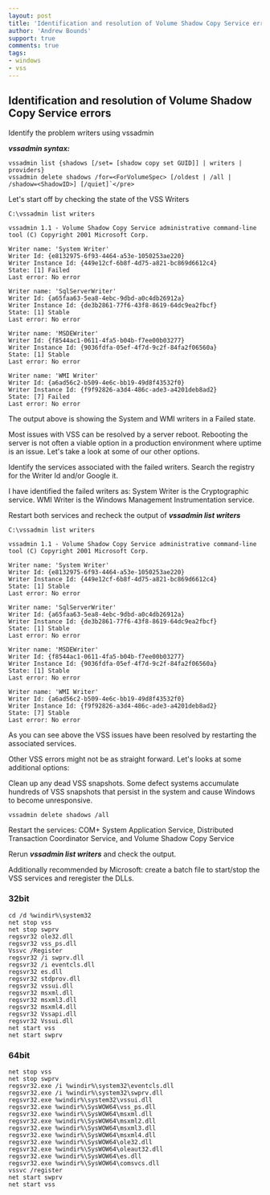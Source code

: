 ```yaml
---
layout: post
title: 'Identification and resolution of Volume Shadow Copy Service errors'
author: 'Andrew Bounds'
support: true
comments: true
tags:
- windows
- vss
---
```


## Identification and resolution of Volume Shadow Copy Service errors

Identify the problem writers using vssadmin

***vssadmin syntax:***

```console
vssadmin list {shadows [/set= [shadow copy set GUID]] | writers | providers}
vssadmin delete shadows /for=<ForVolumeSpec> [/oldest | /all | /shadow=<ShadowID>] [/quiet]`</pre>
```

Let's start off by checking the state of the VSS Writers

```batch
C:\vssadmin list writers

vssadmin 1.1 - Volume Shadow Copy Service administrative command-line tool (C) Copyright 2001 Microsoft Corp.

Writer name: 'System Writer'
Writer Id: {e8132975-6f93-4464-a53e-1050253ae220}
Writer Instance Id: {449e12cf-6b8f-4d75-a821-bc869d6612c4}
State: [1] Failed
Last error: No error

Writer name: 'SqlServerWriter'
Writer Id: {a65faa63-5ea8-4ebc-9dbd-a0c4db26912a}
Writer Instance Id: {de3b2861-77f6-43f8-8619-64dc9ea2fbcf}
State: [1] Stable
Last error: No error

Writer name: 'MSDEWriter'
Writer Id: {f8544ac1-0611-4fa5-b04b-f7ee00b03277}
Writer Instance Id: {9036fdfa-05ef-4f7d-9c2f-84fa2f06560a}
State: [1] Stable
Last error: No error

Writer name: 'WMI Writer'
Writer Id: {a6ad56c2-b509-4e6c-bb19-49d8f43532f0}
Writer Instance Id: {f9f92826-a3d4-486c-ade3-a4201deb8ad2}
State: [7] Failed
Last error: No error
```

The output above is showing the System and WMI writers in a Failed state.

Most issues with VSS can be resolved by a server reboot. Rebooting the server is not often a viable option in a production environment where uptime is an issue. Let's take a look at some of our other options.

Identify the services associated with the failed writers. Search the registry for the Writer Id and/or Google it.

I have identified the failed writers as:
System Writer is the Cryptographic service.
WMI Writer is the Windows Management Instrumentation service.

Restart both services and recheck the output of ***vssadmin list writers***

```batch
C:\vssadmin list writers

vssadmin 1.1 - Volume Shadow Copy Service administrative command-line tool (C) Copyright 2001 Microsoft Corp.

Writer name: 'System Writer'
Writer Id: {e8132975-6f93-4464-a53e-1050253ae220}
Writer Instance Id: {449e12cf-6b8f-4d75-a821-bc869d6612c4}
State: [1] Stable
Last error: No error

Writer name: 'SqlServerWriter'
Writer Id: {a65faa63-5ea8-4ebc-9dbd-a0c4db26912a}
Writer Instance Id: {de3b2861-77f6-43f8-8619-64dc9ea2fbcf}
State: [1] Stable
Last error: No error

Writer name: 'MSDEWriter'
Writer Id: {f8544ac1-0611-4fa5-b04b-f7ee00b03277}
Writer Instance Id: {9036fdfa-05ef-4f7d-9c2f-84fa2f06560a}
State: [1] Stable
Last error: No error

Writer name: 'WMI Writer'
Writer Id: {a6ad56c2-b509-4e6c-bb19-49d8f43532f0}
Writer Instance Id: {f9f92826-a3d4-486c-ade3-a4201deb8ad2}
State: [7] Stable
Last error: No error
```

As you can see above the VSS issues have been resolved by restarting the associated services.

Other VSS errors might not be as straight forward. Let's looks at some additional options:

Clean up any dead VSS snapshots. Some defect systems accumulate hundreds of VSS snapshots that persist in the system and cause Windows to become unresponsive.

```batch
vssadmin delete shadows /all
```

Restart the services: COM+ System Application Service, Distributed Transaction Coordinator Service, and Volume Shadow Copy Service

Rerun ***vssadmin list writers*** and check the output.

Additionally recommended by Microsoft: create a batch file to start/stop the VSS services and reregister the DLLs.

### 32bit

```batch
cd /d %windir%\system32
net stop vss
net stop swprv
regsvr32 ole32.dll
regsvr32 vss_ps.dll
Vssvc /Register
regsvr32 /i swprv.dll
regsvr32 /i eventcls.dll
regsvr32 es.dll
regsvr32 stdprov.dll
regsvr32 vssui.dll
regsvr32 msxml.dll
regsvr32 msxml3.dll
regsvr32 msxml4.dll
regsvr32 Vssapi.dll
regsvr32 Vssui.dll
net start vss
net start swprv
```

### 64bit

```batch
net stop vss
net stop swprv
regsvr32.exe /i %windir%\system32\eventcls.dll
regsvr32.exe /i %windir%\system32\swprv.dll
regsvr32.exe %windir%\system32\vssui.dll
regsvr32.exe %windir%\SysWOW64\vss_ps.dll
regsvr32.exe %windir%\SysWOW64\msxml.dll
regsvr32.exe %windir%\SysWOW64\msxml2.dll
regsvr32.exe %windir%\SysWOW64\msxml3.dll
regsvr32.exe %windir%\SysWOW64\msxml4.dll
regsvr32.exe %windir%\SysWOW64\ole32.dll
regsvr32.exe %windir%\SysWOW64\oleaut32.dll
regsvr32.exe %windir%\SysWOW64\es.dll
regsvr32.exe %windir%\SysWOW64\comsvcs.dll
vssvc /register
net start swprv
net start vss
```
